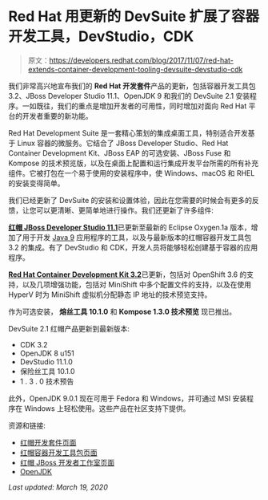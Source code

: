 # Red Hat 用更新的 DevSuite 扩展了容器开发工具，DevStudio，CDK

> 原文：<https://developers.redhat.com/blog/2017/11/07/red-hat-extends-container-development-tooling-devsuite-devstudio-cdk>

我们非常高兴地宣布我们的 **Red Hat 开发套件**产品的更新，包括容器开发工具包 3.2、JBoss Developer Studio 11.1、OpenJDK 9 和我们的 DevSuite 2.1 安装程序。一如既往，我们的重点是增加开发者的可用性，同时增加对面向 Red Hat 平台的开发者重要的新功能。

Red Hat Development Suite 是一套精心策划的集成桌面工具，特别适合开发基于 Linux 容器的微服务。它结合了 JBoss Developer Studio、Red Hat Container Development Kit、JBoss EAP 的可选安装、JBoss Fuse 和 Kompose 的技术预览版，以及在桌面上配置和运行集成开发平台所需的所有补充组件。它被打包在一个易于使用的安装程序中，使 Windows、macOS 和 RHEL 的安装变得简单。

我们已经更新了 DevSuite 的安装和设置体验，因此在您需要的时候会有更多的反馈，让您可以更清晰、更简单地进行操作。我们还更新了许多组件:

[**红帽 JBoss Developer Studio 11.1**](https://developers.redhat.com/products/devstudio/overview/)已更新至最新的 Eclipse Oxygen.1a 版本，增加了用于开发 [Java 9](https://developers.redhat.com/products/openjdk/overview/) 应用程序的工具，以及与最新版本的红帽容器开发工具包 3.2 的集成。有了 DevStudio 和 CDK，开发人员将能够轻松创建基于容器的应用程序。

[**Red Hat Container Development Kit 3.2**](https://developers.redhat.com/products/cdk/overview/)已更新，包括对 OpenShift 3.6 的支持，以及几项增强功能，包括对 MiniShift 中多个配置文件的支持，以及在使用 HyperV 时为 MiniShift 虚拟机分配静态 IP 地址的技术预览支持。

作为可选安装， **熔丝工具 10.1.0** 和 **Kompose 1.3.0 技术预览** 现已推出。

DevSuite 2.1 红帽产品更新到最新版本:

*   CDK 3.2
*   OpenJDK 8 u151
*   DevStudio 11.1.0
*   保险丝工具 10.1.0
*   [](https://developers.redhat.com/blog/2017/08/02/getting-started-with-kompose/)1 . 3 . 0 技术预告

此外，OpenJDK 9.0.1 现在可用于 Fedora 和 Windows，并可通过 MSI 安装程序在 Windows 上轻松使用。这些产品在社区支持下提供。

资源和链接:

*   [红帽开发套件页面](https://developers.redhat.com/products/devsuite/overview/)
*   [红帽容器开发工具包页面](https://developers.redhat.com/products/cdk/overview)
*   [红帽 JBoss 开发者工作室页面](https://developers.redhat.com/products/devstudio/overview/)
*   [OpenJDK](https://developers.redhat.com/products/openjdk/download/)

*Last updated: March 19, 2020*